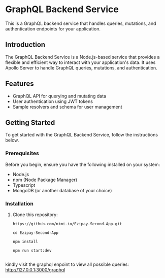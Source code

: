 # GraphQL Backend Service

This is a GraphQL backend service that handles queries, mutations, and authentication endpoints for your application.

## Introduction

The GraphQL Backend Service is a Node.js-based service that provides a flexible and efficient way to interact with your application's data. It uses Apollo Server to handle GraphQL queries, mutations, and authentication.

## Features

- GraphQL API for querying and mutating data
- User authentication using JWT tokens
- Sample resolvers and schema for user management

## Getting Started

To get started with the GraphQL Backend Service, follow the instructions below.

### Prerequisites

Before you begin, ensure you have the following installed on your system:

- Node.js
- npm (Node Package Manager)
- Typescript
- MongoDB (or another database of your choice)

### Installation

1. Clone this repository:

   ```shell
   https://github.com/nimi-io/Ezipay-Second-App.git

   cd Ezipay-Second-App

   npm install

   npm run start:dev 


kindly visit the graphql enpoint to view all possible queries: http://127.0.0.1:3000/graphql

